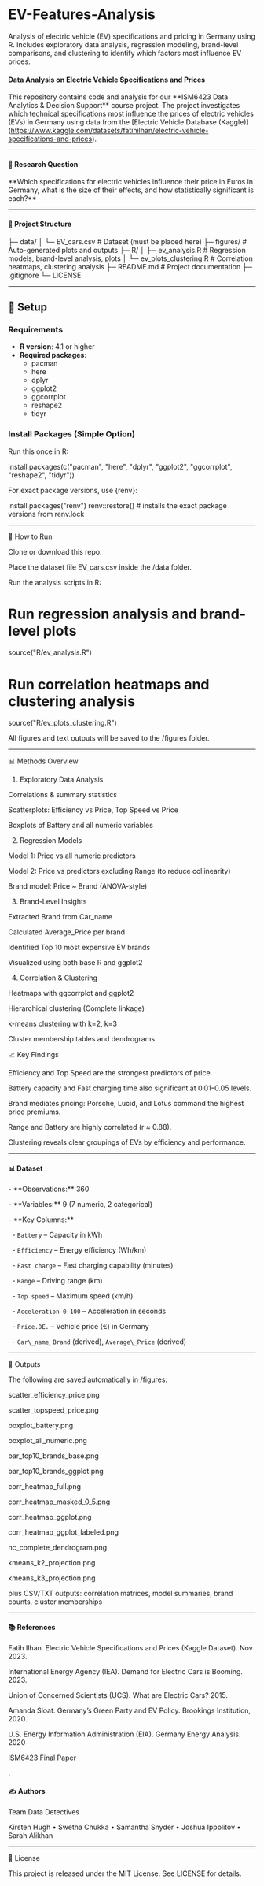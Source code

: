 # EV-Features-Analysis

Analysis of electric vehicle (EV) specifications and pricing in Germany using R. Includes exploratory data analysis, regression modeling, brand-level comparisons, and clustering to identify which factors most influence EV prices.





#### Data Analysis on Electric Vehicle Specifications and Prices



This repository contains code and analysis for our \*\*ISM6423 Data Analytics \& Decision Support\*\* course project. The project investigates which technical specifications most influence the prices of electric vehicles (EVs) in Germany using data from the \[Electric Vehicle Database (Kaggle)](https://www.kaggle.com/datasets/fatihilhan/electric-vehicle-specifications-and-prices).



---



#### 📌 Research Question

\*\*Which specifications for electric vehicles influence their price in Euros in Germany, what is the size of their effects, and how statistically significant is each?\*\*



---



#### 📂 Project Structure

├─ data/
│ └─ EV_cars.csv # Dataset (must be placed here)
├─ figures/ # Auto-generated plots and outputs
├─ R/
│ ├─ ev_analysis.R # Regression models, brand-level analysis, plots
│ └─ ev_plots_clustering.R # Correlation heatmaps, clustering analysis
├─ README.md # Project documentation
├─ .gitignore
└─ LICENSE

---

## 🔧 Setup

### Requirements
- **R version**: 4.1 or higher
- **Required packages**:
  - pacman  
  - here  
  - dplyr  
  - ggplot2  
  - ggcorrplot  
  - reshape2  
  - tidyr  

### Install Packages (Simple Option)
Run this once in R:

install.packages(c("pacman", "here", "dplyr", "ggplot2", "ggcorrplot", "reshape2", "tidyr"))

For exact package versions, use {renv}:

install.packages("renv")
renv::restore()   # installs the exact package versions from renv.lock

--------

🚀 How to Run

Clone or download this repo.

Place the dataset file EV_cars.csv inside the /data folder.

Run the analysis scripts in R:

# Run regression analysis and brand-level plots
source("R/ev_analysis.R")

# Run correlation heatmaps and clustering analysis
source("R/ev_plots_clustering.R")

All figures and text outputs will be saved to the /figures folder.

---


📊 Methods Overview
1. Exploratory Data Analysis

Correlations & summary statistics

Scatterplots: Efficiency vs Price, Top Speed vs Price

Boxplots of Battery and all numeric variables

2. Regression Models

Model 1: Price vs all numeric predictors

Model 2: Price vs predictors excluding Range (to reduce collinearity)

Brand model: Price ~ Brand (ANOVA-style)

3. Brand-Level Insights

Extracted Brand from Car_name

Calculated Average_Price per brand

Identified Top 10 most expensive EV brands

Visualized using both base R and ggplot2

4. Correlation & Clustering

Heatmaps with ggcorrplot and ggplot2

Hierarchical clustering (Complete linkage)

k-means clustering with k=2, k=3

Cluster membership tables and dendrograms

📈 Key Findings

Efficiency and Top Speed are the strongest predictors of price.

Battery capacity and Fast charging time also significant at 0.01–0.05 levels.

Brand mediates pricing: Porsche, Lucid, and Lotus command the highest price premiums.

Range and Battery are highly correlated (r ≈ 0.88).

Clustering reveals clear groupings of EVs by efficiency and performance.

----------------------------------
#### 📊 Dataset

\- \*\*Observations:\*\* 360  

\- \*\*Variables:\*\* 9 (7 numeric, 2 categorical)  

\- \*\*Key Columns:\*\*

&nbsp; - `Battery` – Capacity in kWh  

&nbsp; - `Efficiency` – Energy efficiency (Wh/km)  

&nbsp; - `Fast charge` – Fast charging capability (minutes)  

&nbsp; - `Range` – Driving range (km)  

&nbsp; - `Top speed` – Maximum speed (km/h)  

&nbsp; - `Acceleration 0–100` – Acceleration in seconds  

&nbsp; - `Price.DE.` – Vehicle price (€) in Germany  

&nbsp; - `Car\_name`, `Brand` (derived), `Average\_Price` (derived)



---

📂 Outputs

The following are saved automatically in /figures:

scatter_efficiency_price.png

scatter_topspeed_price.png

boxplot_battery.png

boxplot_all_numeric.png

bar_top10_brands_base.png

bar_top10_brands_ggplot.png

corr_heatmap_full.png

corr_heatmap_masked_0_5.png

corr_heatmap_ggplot.png

corr_heatmap_ggplot_labeled.png

hc_complete_dendrogram.png

kmeans_k2_projection.png

kmeans_k3_projection.png

plus CSV/TXT outputs: correlation matrices, model summaries, brand counts, cluster memberships

-----



#### 📚 References

Fatih Ilhan. Electric Vehicle Specifications and Prices (Kaggle Dataset). Nov 2023.



International Energy Agency (IEA). Demand for Electric Cars is Booming. 2023.



Union of Concerned Scientists (UCS). What are Electric Cars? 2015.



Amanda Sloat. Germany’s Green Party and EV Policy. Brookings Institution, 2020.



U.S. Energy Information Administration (EIA). Germany Energy Analysis. 2020

ISM6423 Final Paper



.



#### ✍️ Authors

Team Data Detectives

Kirsten Hugh • Swetha Chukka • Samantha Snyder • Joshua Ippolitov • Sarah Alikhan

----

📜 License

This project is released under the MIT License.
See LICENSE
 for details.

